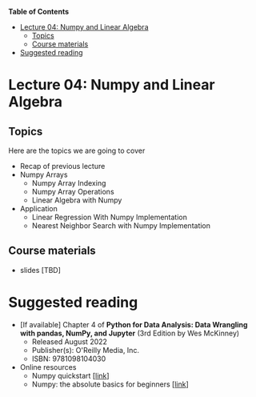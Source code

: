 
**Table of Contents**
- [Lecture 04: Numpy and Linear Algebra](#lecture-04-numpy-and-linear-algebra)
  - [Topics](#topics)
  - [Course materials](#course-materials)
- [Suggested reading](#suggested-reading)

# Lecture 04: Numpy and Linear Algebra

## Topics
Here are the topics we are going to cover
* Recap of previous lecture
* Numpy Arrays
  * Numpy Array Indexing
  * Numpy Array Operations
  * Linear Algebra with Numpy
* Application
  * Linear Regression With Numpy Implementation
  * Nearest Neighbor Search with Numpy Implementation

## Course materials
* slides [TBD]

# Suggested reading
* [If available] Chapter 4 of **Python for Data Analysis: Data Wrangling with pandas, NumPy, and Jupyter** (3rd Edition by Wes McKinney)
  * Released August 2022
  * Publisher(s): O'Reilly Media, Inc.
  * ISBN: 9781098104030
* Online resources
  * Numpy quickstart [[link](https://numpy.org/doc/stable/user/quickstart.html)]
  * Numpy: the absolute basics for beginners [[link](https://numpy.org/doc/stable/user/absolute_beginners.html)]